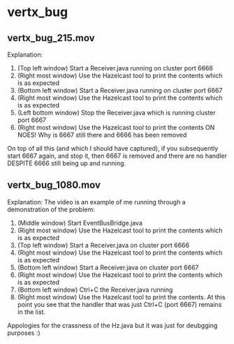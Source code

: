 # vertx_bug
## vertx_bug_215.mov
Explanation:

1. (Top left window) Start a Receiver.java running on cluster port 6666
2. (Right most window) Use the Hazelcast tool to print the contents which is as expected
3. (Bottom left window) Start a Receiver.java running on cluster port 6667
4. (Right most window) Use the Hazelcast tool to print the contents which is as expected
5. (Left bottom window) Stop the Receiver.java which is running cluster port 6667
6. (Right most window) Use the Hazelcast tool to print the contents ON NOES!  Why is 6667 still there and 6666 has been removed

On top of all this (and which I should have captured), if you subsequently start 6667 again, and stop it, then 6667 is removed and there are no handler DESPITE 6666 still being up and running.

## vertx_bug_1080.mov
Explanation:
The video is an example of me running through a demonstration of the problem:

1. (Middle window) Start EventBusBridge.java
2. (Right most window) Use the Hazelcast tool to print the contents which is as expected
3. (Top left window) Start a Receiver.java on cluster port 6666
4. (Right most window) Use the Hazelcast tool to print the contents which is as expected
5. (Bottom left window) Start a Receiver.java on cluster port 6667
6. (Right most window) Use the Hazelcast tool to print the contents which is as expected
7. (Bottom left window) Ctrl+C the Receiver.java running
8. (Right most window) Use the Hazelcast tool to print the contents.  At this point you see that
   the handler that was just Ctrl+C (port 6667) remains in the list.

Appologies for the crassness of the Hz.java but it was just for deubgging purposes :)
